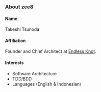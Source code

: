 ### About zee8

#### Name

Takeshi Tsunoda

#### Affiliation

Founder and Chief Architect at [Endless Knot](https://endless-knot.asia/).

#### Interests

- Software Architecture
- TDD/BDD
- Languages (English & Indonesian)
